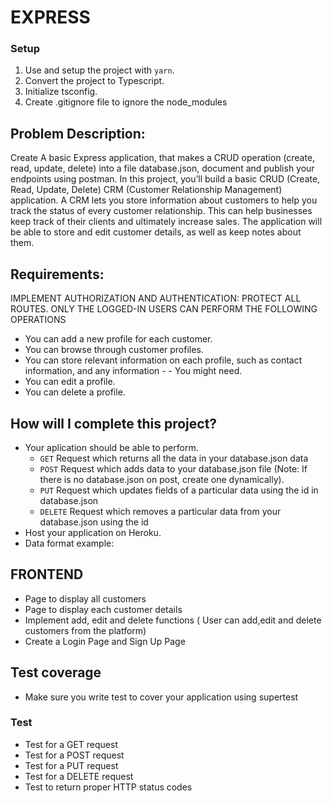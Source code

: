 # EXPRESS

### Setup

1. Use and setup the project with `yarn`.
2. Convert the project to Typescript.
3. Initialize tsconfig.
4. Create .gitignore file to ignore the node_modules
## Problem Description:

Create A basic Express application, that makes a CRUD operation (create, read, update, delete) into a file database.json, document and publish your endpoints using postman.
In this project, you’ll build a basic CRUD (Create, Read, Update, Delete) CRM (Customer Relationship Management) application. A CRM lets you store information about customers to help you track the status of every customer relationship. This can help businesses keep track of their clients and ultimately increase sales. The application will be able to store and edit customer details, as well as keep notes about them.

## Requirements:

IMPLEMENT AUTHORIZATION AND AUTHENTICATION: PROTECT ALL ROUTES. ONLY THE LOGGED-IN USERS CAN PERFORM THE FOLLOWING OPERATIONS

- You can add a new profile for each customer.
- You can browse through customer profiles.
- You can store relevant information on each profile, such as contact information, and any information - - You might need.
- You can edit a profile.
- You can delete a profile.

## How will I complete this project?

- Your aplication should be able to perform.
  - `GET` Request which returns all the data in your database.json data
  - `POST` Request which adds data to your database.json file (Note: If there is no database.json on post, create one dynamically).
  - `PUT` Request which updates fields of a particular data using the id in database.json
  - `DELETE` Request which removes a particular data from your database.json using the id
- Host your application on Heroku.
- Data format example:

## FRONTEND

- Page to display all customers
- Page to display each customer details
- Implement add, edit and delete functions ( User can add,edit and delete customers from the platform)
- Create a Login Page and Sign Up Page

## Test coverage

- Make sure you write test to cover your application using supertest

### Test

- Test for a GET request
- Test for a POST request
- Test for a PUT request
- Test for a DELETE request
- Test to return proper HTTP status codes
